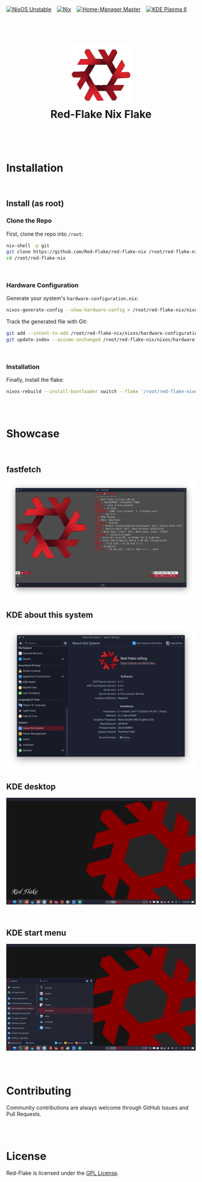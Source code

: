 [![NixOS Unstable](https://img.shields.io/badge/NixOS-unstable-informational?style=flat-square&logo=NixOS&logoColor=white)](https://nixos.org)
&ensp;
[![Nix](https://img.shields.io/badge/Nix-5277C3?logo=nixos&style=flat-square&logoColor=fff)](#)
&ensp;
[![Home-Manager Master](https://img.shields.io/badge/home_manager-master-blue?style=flat-square)](#)
&ensp;
[![KDE Plasma 6](https://img.shields.io/badge/KDE_Plasma-6-blue?style=flat-square)](#)

<br><br>

<h1 align="center">
   <img src="https://raw.githubusercontent.com/Red-Flake/artwork/main/logos/RedFlake_Logo_256x256px.png" width="160"/> 
   <br>
   Red-Flake Nix Flake
</h1>

<br><br><br>

# Installation

<br>

## Install (as root)

### Clone the Repo

First, clone the repo into `/root`:

```bash
nix-shell -p git
git clone https://github.com/Red-Flake/red-flake-nix /root/red-flake-nix
cd /root/red-flake-nix
```

<br>

### Hardware Configuration

Generate your system's `hardware-configuration.nix`:

```bash
nixos-generate-config --show-hardware-config > /root/red-flake-nix/nixos/hardware-configuration.nix
```

Track the generated file with Git:

```bash
git add --intent-to-add /root/red-flake-nix/nixos/hardware-configuration.nix
git update-index --assume-unchanged /root/red-flake-nix/nixos/hardware-configuration.nix
```

<br>

### Installation

Finally, install the flake:

```bash
nixos-rebuild --install-bootloader switch --flake '/root/red-flake-nix#redflake'
```

<br><br>

# Showcase

<br>

## fastfetch

![](assets/screenshots/fastfetch.png)

## KDE about this system

![](assets/screenshots/kde_about_this_system.png)

## KDE desktop

![](assets/screenshots/kde_desktop_tidy.png)

<br>

## KDE start menu

![](assets/screenshots/kde_start_menu.png)

<br><br>

# Contributing

Community contributions are always welcome through GitHub Issues and
Pull Requests.

<br><br>

# License

Red-Flake is licensed under the [GPL License](LICENSE).
